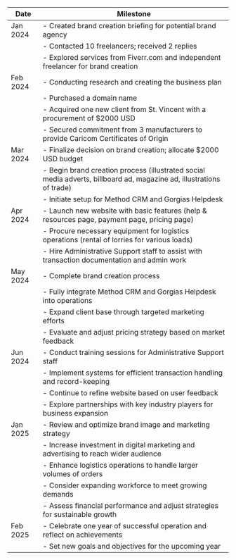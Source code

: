 | Date       | Milestone                                                                                                           |
|------------|---------------------------------------------------------------------------------------------------------------------|
| Jan 2024   | - Created brand creation briefing for potential brand agency                                                         |
|            | - Contacted 10 freelancers; received 2 replies                                                                      |
|            | - Explored services from Fiverr.com and independent freelancer for brand creation                                  |
| Feb 2024   | - Conducting research and creating the business plan                                                                |
|            | - Purchased a domain name                                                                                           |
|            | - Acquired one new client from St. Vincent with a procurement of $2000 USD                                           |
|            | - Secured commitment from 3 manufacturers to provide Caricom Certificates of Origin                                   |
| Mar 2024   | - Finalize decision on brand creation; allocate $2000 USD budget                                                      |
|            | - Begin brand creation process (illustrated social media adverts, billboard ad, magazine ad, illustrations of trade)|
|            | - Initiate setup for Method CRM and Gorgias Helpdesk                                                                 |
| Apr 2024   | - Launch new website with basic features (help & resources page, payment page, pricing page)                         |
|            | - Procure necessary equipment for logistics operations (rental of lorries for various loads)                        |
|            | - Hire Administrative Support staff to assist with transaction documentation and admin work                         |
| May 2024   | - Complete brand creation process                                                                                    |
|            | - Fully integrate Method CRM and Gorgias Helpdesk into operations                                                     |
|            | - Expand client base through targeted marketing efforts                                                               |
|            | - Evaluate and adjust pricing strategy based on market feedback                                                       |
| Jun 2024   | - Conduct training sessions for Administrative Support staff                                                         |
|            | - Implement systems for efficient transaction handling and record-keeping                                             |
|            | - Continue to refine website based on user feedback                                                                   |
|            | - Explore partnerships with key industry players for business expansion                                                |
| Jan 2025   | - Review and optimize brand image and marketing strategy                                                              |
|            | - Increase investment in digital marketing and advertising to reach wider audience                                    |
|            | - Enhance logistics operations to handle larger volumes of orders                                                     |
|            | - Consider expanding workforce to meet growing demands                                                                |
|            | - Assess financial performance and adjust strategies for sustainable growth                                            |
| Feb 2025   | - Celebrate one year of successful operation and reflect on achievements                                              |
|            | - Set new goals and objectives for the upcoming year                                                                   |
